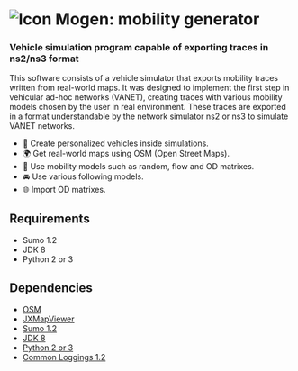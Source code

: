 # ![Icon](https://deniscobeti.github.io/icons/mogen/icon64.png) Mogen: mobility generator

### Vehicle simulation program capable of exporting traces in ns2/ns3 format

This software consists of a vehicle simulator that exports mobility traces written 
from real-world maps. It was designed to implement the first step in vehicular 
ad-hoc networks (VANET), creating  traces with various mobility models chosen 
by the user in real environment. These traces are exported in a format 
understandable by the network simulator ns2 or ns3 to simulate VANET networks.

- :car: Create personalized vehicles inside simulations.
- :earth_africa: Get real-world maps using OSM (Open Street Maps).
- :page_with_curl: Use mobility models such as random, flow and OD matrixes.
- :oncoming_automobile: Use various following models.
- :globe_with_meridians: Import OD matrixes.

## Requirements

- Sumo 1.2
- JDK 8
- Python 2 or 3

## Dependencies

- [OSM](https://www.openstreetmap.org)
- [JXMapViewer](https://github.com/msteiger/jxmapviewer2)
- [Sumo 1.2](https://www.eclipse.org/sumo/)
- [JDK 8](https://www.oracle.com/es/java/technologies/javase/javase-jdk8-downloads.html)
- [Python 2 or 3](https://www.python.org/)
- [Common Loggings 1.2](https://commons.apache.org/proper/commons-logging/)
